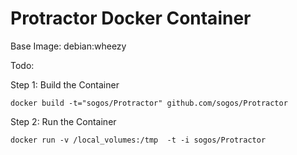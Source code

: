 # Protractor Docker Container

Base Image: debian:wheezy


Todo: 



Step 1: Build the Container

```
docker build -t="sogos/Protractor" github.com/sogos/Protractor
```

Step 2: Run the Container

```
docker run -v /local_volumes:/tmp  -t -i sogos/Protractor
```
